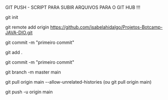 GIT PUSH - SCRIPT PARA SUBIR ARQUIVOS PARA O GIT HUB !!!


git init

git remote add origin https://github.com/isabelahidalgo/Projetos-Botcamp-JAVA-DIO.git

git commit -m "primeiro commit"

git add .

git commit -m "primeiro commit"

git branch -m master main

git pull origin main --allow-unrelated-histories (ou git pull origin main)

git push -u origin main
